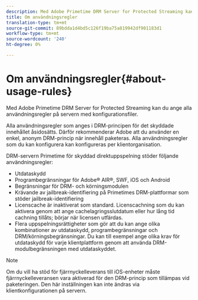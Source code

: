 ```yaml
---
description: Med Adobe Primetime DRM Server for Protected Streaming kan du ange alla användningsregler på servern med konfigurationsfiler.
title: Om användningsregler
translation-type: tm+mt
source-git-commit: 89bdda1d4bd5c126f19ba75a819942df901183d1
workflow-type: tm+mt
source-wordcount: '240'
ht-degree: 0%

---
```



# Om användningsregler{#about-usage-rules}

Med Adobe Primetime DRM Server for Protected Streaming kan du ange alla användningsregler på servern med konfigurationsfiler.

Alla användningsregler som anges i DRM-principen för det skyddade innehållet åsidosätts. Därför rekommenderar Adobe att du använder en enkel, anonym DRM-princip när innehåll paketeras. Alla användningsregler som du kan konfigurera kan konfigureras per klientorganisation.

DRM-servern Primetime för skyddad direktuppspelning stöder följande användningsregler:

* Utdataskydd
* Programbegränsningar för Adobe® AIR®, SWF, iOS och Android
* Begränsningar för DRM- och körningsmodulen
* Krävande av jailbreak-identifiering på Primetimes DRM-plattformar som stöder jailbreak-identifiering
* Licenscache är inaktiverat som standard. Licenscachning som du kan aktivera genom att ange cachelagringsslutdatum eller hur lång tid cachning tillåts; börjar när licensen utfärdas.
* Flera uppspelningsrättigheter som gör att du kan ange olika kombinationer av utdataskydd, programbegränsningar och DRM/körningsbegränsningar. Du kan till exempel ange olika krav för utdataskydd för varje klientplattform genom att använda DRM-modulbegränsningen med utdataskyddet.

>[!NOTE]
>
>Om du vill ha stöd för fjärrnyckelleverans till iOS-enheter måste fjärrnyckelleveransen vara aktiverad för den DRM-princip som tillämpas vid paketeringen. Den här inställningen kan inte ändras via klientkonfigurationen på servern.

